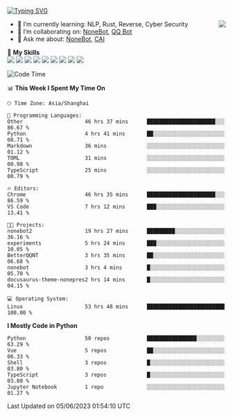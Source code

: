 [![Typing SVG](https://readme-typing-svg.herokuapp.com?size=25&duration=2500&color=8C43EA&vCenter=true&width=200&height=40&lines=Hi+there+%F0%9F%91%8B%F0%9F%8F%BB;I'm+yanyongyu)](https://git.io/typing-svg)

<a href="#">
  <img align="right" src="https://github-readme-stats.vercel.app/api?username=yanyongyu&count_private=true&show_icons=true&bg_color=15,f2f7fd,E0EAFC" />
</a>

- 🌱 I’m currently learning: NLP, Rust, Reverse, Cyber Security
- 👯 I’m collaborating on: [NoneBot](https://github.com/nonebot), [QQ Bot](https://github.com/Mrs4s/go-cqhttp)
- 💬 Ask me about: [NoneBot](https://github.com/nonebot), [CAI](https://github.com/cscs181/CAI)

🌟 **My Skills**  
![](https://img.shields.io/badge/-Python-3e74a2?style=flat-square&logo=Python&logoColor=fff)
![](https://img.shields.io/badge/-Node.js-339933?style=flat-square&logo=Node.js&logoColor=fff)
![](https://img.shields.io/badge/-Vue-4fc08d?style=flat-square&logo=Vue.js&logoColor=fff)
![](https://img.shields.io/badge/-React-2d98ce?style=flat-square&logo=React&logoColor=fff)
![](https://img.shields.io/badge/-Docker-2496ED?style=flat-square&logo=Docker&logoColor=fff)
![](https://img.shields.io/badge/-Linux-000000?style=flat-square&logo=Linux&logoColor=fff)
![](https://img.shields.io/badge/-MySQL-4479A1?style=flat-square&logo=MySQL&logoColor=fff)
![](https://img.shields.io/badge/-Redis-DC382D?style=flat-square&logo=Redis&logoColor=fff)
![](https://img.shields.io/badge/-MongoDB-47A248?style=flat-square&logo=MongoDB&logoColor=fff)

<!--START_SECTION:waka-->
![Code Time](http://img.shields.io/badge/Code%20Time-4%2C187%20hrs%2036%20mins-blue)

📊 **This Week I Spent My Time On** 

```text
🕑︎ Time Zone: Asia/Shanghai

💬 Programming Languages: 
Other                    46 hrs 37 mins      ██████████████████████░░░   86.67 % 
Python                   4 hrs 41 mins       ██░░░░░░░░░░░░░░░░░░░░░░░   08.71 % 
Markdown                 36 mins             ░░░░░░░░░░░░░░░░░░░░░░░░░   01.12 % 
TOML                     31 mins             ░░░░░░░░░░░░░░░░░░░░░░░░░   00.98 % 
TypeScript               25 mins             ░░░░░░░░░░░░░░░░░░░░░░░░░   00.79 % 

🔥 Editors: 
Chrome                   46 hrs 35 mins      ██████████████████████░░░   86.59 % 
VS Code                  7 hrs 12 mins       ███░░░░░░░░░░░░░░░░░░░░░░   13.41 % 

🐱‍💻 Projects: 
nonebot2                 19 hrs 27 mins      █████████░░░░░░░░░░░░░░░░   36.16 % 
experiments              5 hrs 24 mins       ███░░░░░░░░░░░░░░░░░░░░░░   10.05 % 
BetterQQNT               3 hrs 35 mins       ██░░░░░░░░░░░░░░░░░░░░░░░   06.68 % 
nonebot                  3 hrs 4 mins        █░░░░░░░░░░░░░░░░░░░░░░░░   05.70 % 
docusaurus-theme-nonepres2 hrs 14 mins       █░░░░░░░░░░░░░░░░░░░░░░░░   04.15 % 

💻 Operating System: 
Linux                    53 hrs 48 mins      █████████████████████████   100.00 % 
```

**I Mostly Code in Python** 

```text
Python                   50 repos            ████████████████░░░░░░░░░   63.29 % 
Vue                      5 repos             ██░░░░░░░░░░░░░░░░░░░░░░░   06.33 % 
Shell                    3 repos             █░░░░░░░░░░░░░░░░░░░░░░░░   03.80 % 
TypeScript               3 repos             █░░░░░░░░░░░░░░░░░░░░░░░░   03.80 % 
Jupyter Notebook         1 repo              ░░░░░░░░░░░░░░░░░░░░░░░░░   01.27 % 
```




 Last Updated on 05/06/2023 01:54:10 UTC
<!--END_SECTION:waka-->
